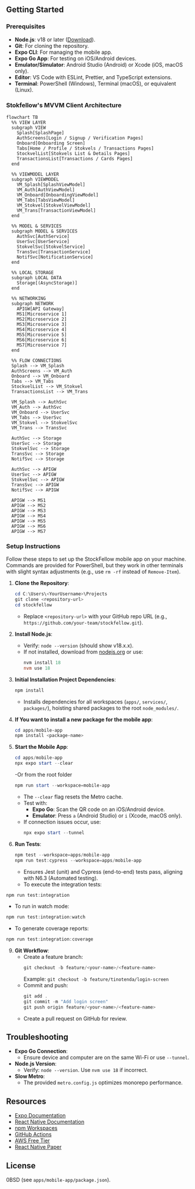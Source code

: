 ## Getting Started

### Prerequisites

- **Node.js**: v18 or later ([Download](https://nodejs.org/)).
- **Git**: For cloning the repository.
- **Expo CLI**: For managing the mobile app.
- **Expo Go App**: For testing on iOS/Android devices.
- **Emulator/Simulator**: Android Studio (Android) or Xcode (iOS, macOS only).
- **Editor**: VS Code with ESLint, Prettier, and TypeScript extensions.
- **Terminal**: PowerShell (Windows), Terminal (macOS), or equivalent (Linux).

### Stokfellow's MVVM Client Architecture

```mermaid
flowchart TB
  %% VIEW LAYER
  subgraph VIEW
    Splash[SplashPage]
    AuthScreens[Login / Signup / Verification Pages]
    Onboard[Onboarding Screen]
    Tabs[Home / Profile / Stokvels / Transactions Pages]
    StockvelList[Stokvels List & Details Pages]
    TransactionsList[Transactions / Cards Pages]
  end

  %% VIEWMODEL LAYER
  subgraph VIEWMODEL
    VM_Splash[SplashViewModel]
    VM_Auth[AuthViewModel]
    VM_Onboard[OnboardingViewModel]
    VM_Tabs[TabsViewModel]
    VM_Stokvel[StokvelViewModel]
    VM_Trans[TransactionViewModel]
  end

  %% MODEL & SERVICES
  subgraph MODEL & SERVICES
    AuthSvc[AuthService]
    UserSvc[UserService]
    StokvelSvc[StokvelService]
    TransSvc[TransactionService]
    NotifSvc[NotificationService]
  end

  %% LOCAL STORAGE
  subgraph LOCAL DATA
    Storage[(AsyncStorage)]
  end

  %% NETWORKING
  subgraph NETWORK
    APIGW[API Gateway]
    MS1[Microservice 1]
    MS2[Microservice 2]
    MS3[Microservice 3]
    MS4[Microservice 4]
    MS5[Microservice 5]
    MS6[Microservice 6]
    MS7[Microservice 7]
  end

  %% FLOW CONNECTIONS
  Splash --> VM_Splash
  AuthScreens --> VM_Auth
  Onboard --> VM_Onboard
  Tabs --> VM_Tabs
  StockvelList --> VM_Stokvel
  TransactionsList --> VM_Trans

  VM_Splash --> AuthSvc
  VM_Auth --> AuthSvc
  VM_Onboard --> UserSvc
  VM_Tabs --> UserSvc
  VM_Stokvel --> StokvelSvc
  VM_Trans --> TransSvc

  AuthSvc --> Storage
  UserSvc --> Storage
  StokvelSvc --> Storage
  TransSvc --> Storage
  NotifSvc --> Storage

  AuthSvc --> APIGW
  UserSvc --> APIGW
  StokvelSvc --> APIGW
  TransSvc --> APIGW
  NotifSvc --> APIGW

  APIGW --> MS1
  APIGW --> MS2
  APIGW --> MS3
  APIGW --> MS4
  APIGW --> MS5
  APIGW --> MS6
  APIGW --> MS7
```

### Setup Instructions

Follow these steps to set up the StockFellow mobile app on your machine. Commands are provided for PowerShell, but they work in other terminals with slight syntax adjustments (e.g., use `rm -rf` instead of `Remove-Item`).

1. **Clone the Repository**:
   ```powershell
   cd C:\Users\<YourUsername>\Projects
   git clone <repository-url>
   cd stockfellow
   ```
   - Replace `<repository-url>` with your GitHub repo URL (e.g., `https://github.com/your-team/stockfellow.git`).

2. **Install Node.js**:
   - Verify: `node --version` (should show v18.x.x).
   - If not installed, download from [nodejs.org](https://nodejs.org/) or use:
     ```powershell
     nvm install 18
     nvm use 18
     ```


3. **Initial Installation Project Dependencies**:
   ```powershell
   npm install
   ```
   - Installs dependencies for all workspaces (`apps/`, `services/`, `packages/`), hoisting shared packages to the root `node_modules/`.

3. **If You want to install a new package for the mobile app**:
   ```powershell
   cd apps/mobile-app
   npm install <package-name>
   ```


7. **Start the Mobile App**:
   ```powershell
   cd apps/mobile-app
   npx expo start --clear
   ```
   -Or from the root folder
   ```powershell
   npm run start --workspace=mobile-app
   ```
   - The `--clear` flag resets the Metro cache.
   - Test with:
     - **Expo Go**: Scan the QR code on an iOS/Android device.
     - **Emulator**: Press `a` (Android Studio) or `i` (Xcode, macOS only).
   - If connection issues occur, use:
     ```powershell
     npx expo start --tunnel
     ```

8. **Run Tests**:
   ```powershell
   npm test --workspace=apps/mobile-app
   npm run test:cypress --workspace=apps/mobile-app
   ```
   - Ensures Jest (unit) and Cypress (end-to-end) tests pass, aligning with N6.3 (Automated testing).
   - To execute the integration tests:

  ```powershell
  npm run test:integration
  ```
  - To run in watch mode:

  ```powershell
  npm run test:integration:watch
  ```
  - To generate coverage reports:

  ```powershell
  npm run test:integration:coverage
  ```

9. **Git Workflow**:
   - Create a feature branch:
     ```powershell
     git checkout -b feature/<your-name>/<feature-name>
     ```
     Example: `git checkout -b feature/tinotenda/login-screen`
   - Commit and push:
     ```powershell
     git add .
     git commit -m "Add login screen"
     git push origin feature/<your-name>/<feature-name>
     ```
   - Create a pull request on GitHub for review.

## Troubleshooting

- **Expo Go Connection**:
  - Ensure device and computer are on the same Wi-Fi or use `--tunnel`.
- **Node.js Version**:
  - Verify: `node --version`. Use `nvm use 18` if incorrect.
- **Slow Metro**:
  - The provided `metro.config.js` optimizes monorepo performance.

## Resources

- [Expo Documentation](https://docs.expo.dev/)
- [React Native Documentation](https://reactnative.dev/)
- [npm Workspaces](https://docs.npmjs.com/cli/v7/using-npm/workspaces/)
- [GitHub Actions](https://docs.github.com/en/actions)
- [AWS Free Tier](https://aws.amazon.com/free/)
- [React Native Paper](https://callstack.github.io/react-native-paper/)


## License

0BSD (see `apps/mobile-app/package.json`).